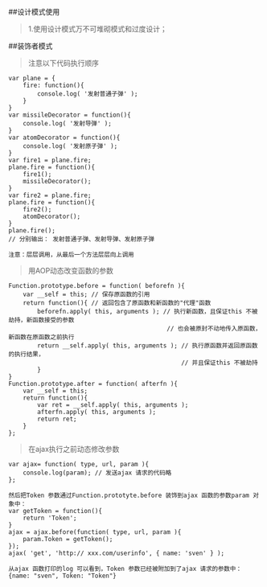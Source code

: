 ##设计模式使用

>1.使用设计模式万不可堆砌模式和过度设计；

##装饰者模式

>注意以下代码执行顺序

	var plane = {
		fire: function(){
			console.log( '发射普通子弹' );
		}
	}
	var missileDecorator = function(){
		console.log( '发射导弹' );
	}
	var atomDecorator = function(){
		console.log( '发射原子弹' );
	}
	var fire1 = plane.fire;
	plane.fire = function(){
		fire1();
		missileDecorator();
	}
	var fire2 = plane.fire;
	plane.fire = function(){
		fire2();
		atomDecorator();
	}
	plane.fire();
	// 分别输出： 发射普通子弹、发射导弹、发射原子弹

	注意：层层调用，从最后一个方法层层向上调用

>用AOP动态改变函数的参数

	Function.prototype.before = function( beforefn ){
		var __self = this; // 保存原函数的引用
		return function(){ // 返回包含了原函数和新函数的"代理"函数
			beforefn.apply( this, arguments ); // 执行新函数，且保证this 不被劫持，新函数接受的参数
												// 也会被原封不动地传入原函数，新函数在原函数之前执行
			return __self.apply( this, arguments ); // 执行原函数并返回原函数的执行结果，
													// 并且保证this 不被劫持
			}
	}
	Function.prototype.after = function( afterfn ){
		var __self = this;
		return function(){
			var ret = __self.apply( this, arguments );
			afterfn.apply( this, arguments );
			return ret;
		}
	};

>在ajax执行之前动态修改参数

	var ajax= function( type, url, param ){
		console.log(param); // 发送ajax 请求的代码略
	};

	然后把Token 参数通过Function.prototyte.before 装饰到ajax 函数的参数param 对象中：
	var getToken = function(){
		return 'Token';
	}
	ajax = ajax.before(function( type, url, param ){
		param.Token = getToken();
	});
	ajax( 'get', 'http:// xxx.com/userinfo', { name: 'sven' } );

	从ajax 函数打印的log 可以看到，Token 参数已经被附加到了ajax 请求的参数中：
	{name: "sven", Token: "Token"}